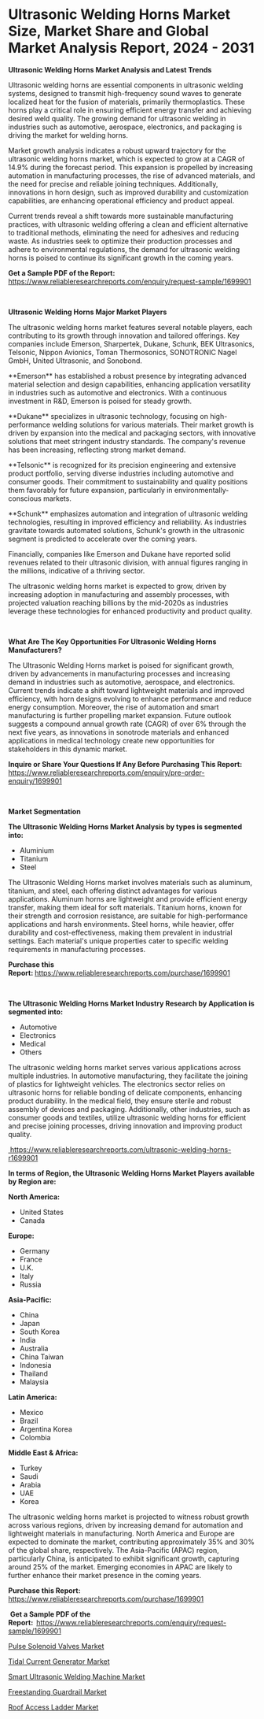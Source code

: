 <p><h1>Ultrasonic Welding Horns Market Size, Market Share and Global Market Analysis Report, 2024 - 2031</h1></p><p><strong>Ultrasonic Welding Horns Market Analysis and Latest Trends</strong></p>
<p><p>Ultrasonic welding horns are essential components in ultrasonic welding systems, designed to transmit high-frequency sound waves to generate localized heat for the fusion of materials, primarily thermoplastics. These horns play a critical role in ensuring efficient energy transfer and achieving desired weld quality. The growing demand for ultrasonic welding in industries such as automotive, aerospace, electronics, and packaging is driving the market for welding horns.</p><p>Market growth analysis indicates a robust upward trajectory for the ultrasonic welding horns market, which is expected to grow at a CAGR of 14.9% during the forecast period. This expansion is propelled by increasing automation in manufacturing processes, the rise of advanced materials, and the need for precise and reliable joining techniques. Additionally, innovations in horn design, such as improved durability and customization capabilities, are enhancing operational efficiency and product appeal.</p><p>Current trends reveal a shift towards more sustainable manufacturing practices, with ultrasonic welding offering a clean and efficient alternative to traditional methods, eliminating the need for adhesives and reducing waste. As industries seek to optimize their production processes and adhere to environmental regulations, the demand for ultrasonic welding horns is poised to continue its significant growth in the coming years.</p></p>
<p><strong>Get a Sample PDF of the Report:&nbsp;</strong> <a href="https://www.reliableresearchreports.com/enquiry/request-sample/1699901?utm_campaign=38&utm_medium=2&utm_source=Github&utm_content=ia&utm_term=21102024&utm_id=ultrasonic-welding-horns">https://www.reliableresearchreports.com/enquiry/request-sample/1699901</a></p>
<p>&nbsp;</p>
<p><strong>Ultrasonic Welding Horns Major Market Players</strong></p>
<p><p>The ultrasonic welding horns market features several notable players, each contributing to its growth through innovation and tailored offerings. Key companies include Emerson, Sharpertek, Dukane, Schunk, BEK Ultrasonics, Telsonic, Nippon Avionics, Toman Thermosonics, SONOTRONIC Nagel GmbH, United Ultrasonic, and Sonobond.</p><p>**Emerson** has established a robust presence by integrating advanced material selection and design capabilities, enhancing application versatility in industries such as automotive and electronics. With a continuous investment in R&D, Emerson is poised for steady growth.</p><p>**Dukane** specializes in ultrasonic technology, focusing on high-performance welding solutions for various materials. Their market growth is driven by expansion into the medical and packaging sectors, with innovative solutions that meet stringent industry standards. The company's revenue has been increasing, reflecting strong market demand.</p><p>**Telsonic** is recognized for its precision engineering and extensive product portfolio, serving diverse industries including automotive and consumer goods. Their commitment to sustainability and quality positions them favorably for future expansion, particularly in environmentally-conscious markets.</p><p>**Schunk** emphasizes automation and integration of ultrasonic welding technologies, resulting in improved efficiency and reliability. As industries gravitate towards automated solutions, Schunk's growth in the ultrasonic segment is predicted to accelerate over the coming years.</p><p>Financially, companies like Emerson and Dukane have reported solid revenues related to their ultrasonic division, with annual figures ranging in the millions, indicative of a thriving sector.</p><p>The ultrasonic welding horns market is expected to grow, driven by increasing adoption in manufacturing and assembly processes, with projected valuation reaching billions by the mid-2020s as industries leverage these technologies for enhanced productivity and product quality.</p></p>
<p>&nbsp;</p>
<p><strong>What Are The Key Opportunities For Ultrasonic Welding Horns Manufacturers?</strong></p>
<p><p>The Ultrasonic Welding Horns market is poised for significant growth, driven by advancements in manufacturing processes and increasing demand in industries such as automotive, aerospace, and electronics. Current trends indicate a shift toward lightweight materials and improved efficiency, with horn designs evolving to enhance performance and reduce energy consumption. Moreover, the rise of automation and smart manufacturing is further propelling market expansion. Future outlook suggests a compound annual growth rate (CAGR) of over 6% through the next five years, as innovations in sonotrode materials and enhanced applications in medical technology create new opportunities for stakeholders in this dynamic market.</p></p>
<p><strong>Inquire or Share Your Questions If Any Before Purchasing This Report:</strong> <a href="https://www.reliableresearchreports.com/enquiry/pre-order-enquiry/1699901?utm_campaign=38&utm_medium=2&utm_source=Github&utm_content=ia&utm_term=21102024&utm_id=ultrasonic-welding-horns">https://www.reliableresearchreports.com/enquiry/pre-order-enquiry/1699901</a></p>
<p>&nbsp;</p>
<p><strong>Market Segmentation</strong></p>
<p><strong>The Ultrasonic Welding Horns Market Analysis by types is segmented into:</strong></p>
<p><ul><li>Aluminium</li><li>Titanium</li><li>Steel</li></ul></p>
<p><p>The Ultrasonic Welding Horns market involves materials such as aluminum, titanium, and steel, each offering distinct advantages for various applications. Aluminum horns are lightweight and provide efficient energy transfer, making them ideal for soft materials. Titanium horns, known for their strength and corrosion resistance, are suitable for high-performance applications and harsh environments. Steel horns, while heavier, offer durability and cost-effectiveness, making them prevalent in industrial settings. Each material's unique properties cater to specific welding requirements in manufacturing processes.</p></p>
<p><strong>Purchase this Report:&nbsp;</strong><a href="https://www.reliableresearchreports.com/purchase/1699901?utm_campaign=38&utm_medium=2&utm_source=Github&utm_content=ia&utm_term=21102024&utm_id=ultrasonic-welding-horns">https://www.reliableresearchreports.com/purchase/1699901</a></p>
<p>&nbsp;</p>
<p><strong>The Ultrasonic Welding Horns Market Industry Research by Application is segmented into:</strong></p>
<p><ul><li>Automotive</li><li>Electronics</li><li>Medical</li><li>Others</li></ul></p>
<p><p>The ultrasonic welding horns market serves various applications across multiple industries. In automotive manufacturing, they facilitate the joining of plastics for lightweight vehicles. The electronics sector relies on ultrasonic horns for reliable bonding of delicate components, enhancing product durability. In the medical field, they ensure sterile and robust assembly of devices and packaging. Additionally, other industries, such as consumer goods and textiles, utilize ultrasonic welding horns for efficient and precise joining processes, driving innovation and improving product quality.</p></p>
<p><a href="https://www.reliableresearchreports.com/ultrasonic-welding-horns-r1699901?utm_campaign=38&utm_medium=2&utm_source=Github&utm_content=ia&utm_term=21102024&utm_id=ultrasonic-welding-horns">&nbsp;https://www.reliableresearchreports.com/ultrasonic-welding-horns-r1699901</a></p>
<p><strong>In terms of Region, the Ultrasonic Welding Horns Market Players available by Region are:</strong></p>
<p>
    <p> <strong> North America: </strong>
        <ul>
            <li>United States</li>
            <li>Canada</li>
        </ul>
        </p> 
    <p> <strong> Europe: </strong>
        <ul>
            <li>Germany</li>
            <li>France</li>
            <li>U.K.</li>
            <li>Italy</li>
            <li>Russia</li>
        </ul>
        </p> 
    <p> <strong> Asia-Pacific: </strong>
        <ul>
            <li>China</li>
            <li>Japan</li>
            <li>South Korea</li>
            <li>India</li>
            <li>Australia</li>
            <li>China Taiwan</li>
            <li>Indonesia</li>
            <li>Thailand</li>
            <li>Malaysia</li>
        </ul>
        </p> 
    <p> <strong> Latin America: </strong>
        <ul>
            <li>Mexico</li>
            <li>Brazil</li>
            <li>Argentina Korea</li>
            <li>Colombia</li>
        </ul>
        </p> 
    <p> <strong> Middle East & Africa: </strong>
        <ul>
            <li>Turkey</li>
            <li>Saudi</li>
            <li>Arabia</li>
            <li>UAE</li>
            <li>Korea</li>
        </ul>
    </p>
    </p>
<p><p>The ultrasonic welding horns market is projected to witness robust growth across various regions, driven by increasing demand for automation and lightweight materials in manufacturing. North America and Europe are expected to dominate the market, contributing approximately 35% and 30% of the global share, respectively. The Asia-Pacific (APAC) region, particularly China, is anticipated to exhibit significant growth, capturing around 25% of the market. Emerging economies in APAC are likely to further enhance their market presence in the coming years.</p></p>
<p><strong>Purchase this Report: </strong><a href="https://www.reliableresearchreports.com/purchase/1699901?utm_campaign=38&utm_medium=2&utm_source=Github&utm_content=ia&utm_term=21102024&utm_id=ultrasonic-welding-horns">https://www.reliableresearchreports.com/purchase/1699901</a></p>
<p>&nbsp;<strong>Get a Sample PDF of the Report:&nbsp;&nbsp;</strong><a href="https://www.reliableresearchreports.com/enquiry/request-sample/1699901?utm_campaign=38&utm_medium=2&utm_source=Github&utm_content=ia&utm_term=21102024&utm_id=ultrasonic-welding-horns">https://www.reliableresearchreports.com/enquiry/request-sample/1699901</a></p>
<p><strong></strong></p>
<p><p><a href="https://github.com/delorasywf/Market-Research-Report-List-1/blob/main/pulse-solenoid-valves-market.md?utm_campaign=38&utm_medium=2&utm_source=Github&utm_content=ia&utm_term=21102024&utm_id=ultrasonic-welding-horns">Pulse Solenoid Valves Market</a></p><p><a href="https://www.linkedin.com/pulse/future-innovation-global-tidal-current-generator-market-growth-dms1c?utm_campaign=38&utm_medium=2&utm_source=Github&utm_content=ia&utm_term=21102024&utm_id=ultrasonic-welding-horns">Tidal Current Generator Market</a></p><p><a href="https://github.com/KejsiLoshi121/Market-Research-Report-List-1/blob/main/smart-ultrasonic-welding-machine-market.md?utm_campaign=38&utm_medium=2&utm_source=Github&utm_content=ia&utm_term=21102024&utm_id=ultrasonic-welding-horns">Smart Ultrasonic Welding Machine Market</a></p><p><a href="https://issuu.com/reportprime-2/docs/freestanding-guardrail-market-size-_003413d5944717?utm_campaign=38&utm_medium=2&utm_source=Github&utm_content=ia&utm_term=21102024&utm_id=ultrasonic-welding-horns">Freestanding Guardrail Market</a></p><p><a href="https://issuu.com/reportprime-2/docs/roof-access-ladder-market-size-2030_87abded2b42845?utm_campaign=38&utm_medium=2&utm_source=Github&utm_content=ia&utm_term=21102024&utm_id=ultrasonic-welding-horns">Roof Access Ladder Market</a></p></p>